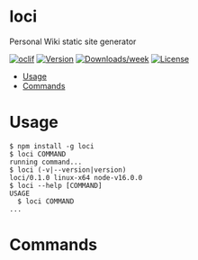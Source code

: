 loci
====

Personal Wiki static site generator

[![oclif](https://img.shields.io/badge/cli-oclif-brightgreen.svg)](https://oclif.io)
[![Version](https://img.shields.io/npm/v/loci.svg)](https://npmjs.org/package/loci)
[![Downloads/week](https://img.shields.io/npm/dw/loci.svg)](https://npmjs.org/package/loci)
[![License](https://img.shields.io/npm/l/loci.svg)](https://github.com/Nedra1998/loci/blob/master/package.json)

<!-- toc -->
* [Usage](#usage)
* [Commands](#commands)
<!-- tocstop -->
# Usage
<!-- usage -->
```sh-session
$ npm install -g loci
$ loci COMMAND
running command...
$ loci (-v|--version|version)
loci/0.1.0 linux-x64 node-v16.0.0
$ loci --help [COMMAND]
USAGE
  $ loci COMMAND
...
```
<!-- usagestop -->
# Commands
<!-- commands -->

<!-- commandsstop -->
